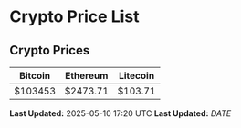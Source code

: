 # Crypto Price List

## Crypto Prices
| Bitcoin | Ethereum | Litecoin |
| ------- | -------- | -------- |
| $103453 | $2473.71 | $103.71 |
**Last Updated:** 2025-05-10 17:20 UTC
**Last Updated:** $DATE$
